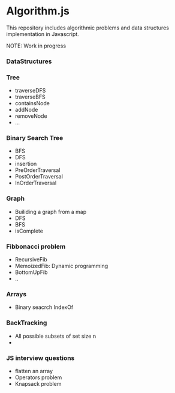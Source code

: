 # Algorithm.js

This repository includes algorithmic problems and data structures implementation in Javascript.

NOTE: Work in progress

### DataStructures

### Tree
  * traverseDFS
  * traverseBFS
  * containsNode
  * addNode
  * removeNode
  * ...

### Binary Search Tree
  * BFS
  * DFS
  * insertion
  * PreOrderTraversal
  * PostOrderTraversal
  * InOrderTraversal

### Graph
  * Builiding a graph from a map
  * DFS
  * BFS
  * isComplete

### Fibbonacci problem
  * RecursiveFib
  * MemoizedFib: Dynamic programming
  * BottomUpFib
  * ..

### Arrays
  * Binary seacrch IndexOf


### BackTracking
  * All possible subsets of set size n
  * 
  
### JS interview questions
 * flatten an array
 * Operators problem
 * Knapsack problem



